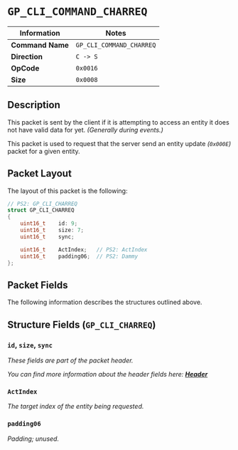 # `GP_CLI_COMMAND_CHARREQ`

| Information               | Notes |
|---                        |---    |
| **Command Name**          | `GP_CLI_COMMAND_CHARREQ` |
| **Direction**             | `C -> S` |
| **OpCode**                | `0x0016` |
| **Size**                  | `0x0008` |

## Description

This packet is sent by the client if it is attempting to access an entity it does not have valid data for yet. _(Generally during events.)_

This packet is used to request that the server send an entity update _(`0x000E`)_ packet for a given entity.

## Packet Layout

The layout of this packet is the following:

```cpp
// PS2: GP_CLI_CHARREQ
struct GP_CLI_CHARREQ
{
    uint16_t    id: 9;
    uint16_t    size: 7;
    uint16_t    sync;

    uint16_t    ActIndex;   // PS2: ActIndex
    uint16_t    padding06;  // PS2: Dammy
};
```

## Packet Fields

The following information describes the structures outlined above.

## Structure Fields (`GP_CLI_CHARREQ`)

### `id`, `size`, `sync`

_These fields are part of the packet header._

_You can find more information about the header fields here: [**Header**](/world/HEADER.md)_

### `ActIndex`

_The target index of the entity being requested._

### `padding06`

_Padding; unused._
